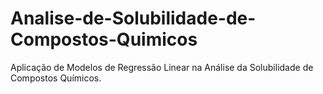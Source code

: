 # Analise-de-Solubilidade-de-Compostos-Quimicos
Aplicação de Modelos de Regressão Linear na Análise da Solubilidade de Compostos Químicos.
